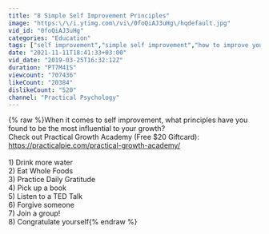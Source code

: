 ```yaml
---
title: "8 Simple Self Improvement Principles"
image: "https:\/\/i.ytimg.com\/vi\/0foQiAJ3uHg\/hqdefault.jpg"
vid_id: "0foQiAJ3uHg"
categories: "Education"
tags: ["self improvement","simple self improvement","how to improve yourself"]
date: "2021-11-11T18:41:33+03:00"
vid_date: "2019-03-25T16:32:12Z"
duration: "PT7M41S"
viewcount: "707436"
likeCount: "20384"
dislikeCount: "520"
channel: "Practical Psychology"
---
```

{% raw %}When it comes to self improvement, what principles have you found to be the most influential to your growth? <br />Check out Practical Growth Academy (Free $20 Giftcard): <a rel="nofollow" target="blank" href="https://practicalpie.com/practical-growth-academy/">https://practicalpie.com/practical-growth-academy/</a><br /><br />1) Drink more water<br />2) Eat Whole Foods<br />3) Practice Daily Gratitude<br />4) Pick up a book<br />5) Listen to a TED Talk<br />6) Forgive someone<br />7) Join a group!<br />8) Congratulate yourself{% endraw %}
